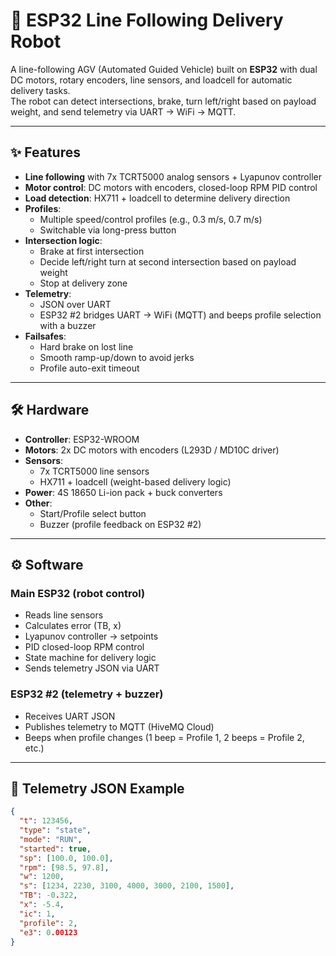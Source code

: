 # 🚗 ESP32 Line Following Delivery Robot

A line-following AGV (Automated Guided Vehicle) built on **ESP32** with dual DC motors, rotary encoders, line sensors, and loadcell for automatic delivery tasks.  
The robot can detect intersections, brake, turn left/right based on payload weight, and send telemetry via UART → WiFi → MQTT.

---

## ✨ Features

- **Line following** with 7x TCRT5000 analog sensors + Lyapunov controller
- **Motor control**: DC motors with encoders, closed-loop RPM PID control
- **Load detection**: HX711 + loadcell to determine delivery direction
- **Profiles**:
  - Multiple speed/control profiles (e.g., 0.3 m/s, 0.7 m/s)
  - Switchable via long-press button
- **Intersection logic**:
  - Brake at first intersection
  - Decide left/right turn at second intersection based on payload weight
  - Stop at delivery zone
- **Telemetry**:
  - JSON over UART
  - ESP32 #2 bridges UART → WiFi (MQTT) and beeps profile selection with a buzzer
- **Failsafes**:
  - Hard brake on lost line
  - Smooth ramp-up/down to avoid jerks
  - Profile auto-exit timeout

---

## 🛠 Hardware

- **Controller**: ESP32-WROOM
- **Motors**: 2x DC motors with encoders (L293D / MD10C driver)
- **Sensors**:
  - 7x TCRT5000 line sensors
  - HX711 + loadcell (weight-based delivery logic)
- **Power**: 4S 18650 Li-ion pack + buck converters
- **Other**:
  - Start/Profile select button
  - Buzzer (profile feedback on ESP32 #2)

---

## ⚙️ Software

### Main ESP32 (robot control)
- Reads line sensors
- Calculates error (TB, x)
- Lyapunov controller → setpoints
- PID closed-loop RPM control
- State machine for delivery logic
- Sends telemetry JSON via UART

### ESP32 #2 (telemetry + buzzer)
- Receives UART JSON
- Publishes telemetry to MQTT (HiveMQ Cloud)
- Beeps when profile changes (1 beep = Profile 1, 2 beeps = Profile 2, etc.)

---

## 📡 Telemetry JSON Example

```json
{
  "t": 123456,
  "type": "state",
  "mode": "RUN",
  "started": true,
  "sp": [100.0, 100.0],
  "rpm": [98.5, 97.8],
  "w": 1200,
  "s": [1234, 2230, 3100, 4000, 3000, 2100, 1500],
  "TB": -0.322,
  "x": -5.4,
  "ic": 1,
  "profile": 2,
  "e3": 0.00123
}
